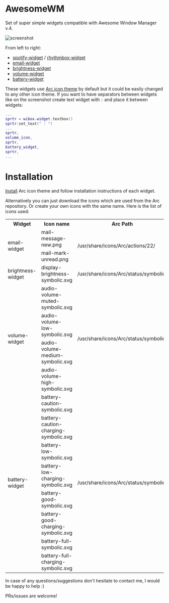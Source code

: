 # AwesomeWM

Set of super simple widgets compatible with Awesome Window Manager v.4.

![screenshot](https://github.com/streetturtle/AwesomeWM/blob/master/screenshot.png?raw=true)

From left to right:

- [spotify-widget](https://github.com/streetturtle/AwesomeWM/tree/master/spotify-widget) / [rhythmbox-widget](https://github.com/streetturtle/AwesomeWM/tree/master/rhythmbox-widget)
- [email-widget](https://github.com/streetturtle/AwesomeWM/tree/master/email-widget)
- [brightness-widget](https://github.com/streetturtle/AwesomeWM/tree/master/brightness-widget)
- [volume-widget](https://github.com/streetturtle/AwesomeWM/tree/master/volume-widget)
- [battery-widget](https://github.com/streetturtle/AwesomeWM/tree/master/battery-widget)

These widgets use [Arc icon theme](https://github.com/horst3180/arc-icon-theme) by default but it could be easily 
changed to any other icon theme. If you want to have separators between widgets like on the screenshot create text widget with ` : ` and place it between widgets:

```lua
...
sprtr = wibox.widget.textbox()
sprtr:set_text(" : ")
...
sprtr,
volume_icon,
sprtr,
battery_widget,
sprtr,
...
```

# Installation

[Install](https://github.com/horst3180/arc-icon-theme#installation) Arc icon theme and follow installation instructions of each widget.

Alternatively you can just download the icons which are used from the Arc repository. Or create your own icons with 
the same name. Here is the list of icons used:

<table>
  <tr>
    <th>Widget</th>
    <th>Icon name</th>
    <th>Arc Path</th>
  </tr>
  <tr>
    <td rowspan="2">email-widget</td>
    <td>mail-message-new.png<br></td>
    <td rowspan="2">/usr/share/icons/Arc/actions/22/</td>
  </tr>
  <tr>
    <td>mail-mark-unread.png</td>
    <td></td>
  </tr>
  <tr>
    <td>brightness-widget</td>
    <td>display-brightness-symbolic.svg</td>
    <td>/usr/share/icons/Arc/status/symbolic/</td>
  </tr>
  <tr>
    <td rowspan="4">volume-widget</td>
    <td>audio-volume-muted-symbolic.svg</td>
    <td rowspan="4">/usr/share/icons/Arc/status/symbolic/</td>
  </tr>
  <tr>
    <td>audio-volume-low-symbolic.svg</td>
    <td></td>
  </tr>
  <tr>
    <td>audio-volume-medium-symbolic.svg</td>
    <td></td>
  </tr>
  <tr>
    <td>audio-volume-high-symbolic.svg</td>
    <td></td>
  </tr>
  <tr>
    <td rowspan="8">battery-widget</td>
    <td>battery-caution-symbolic.svg</td>
    <td rowspan="8">/usr/share/icons/Arc/status/symbolic/</td>
  </tr>
  <tr>
    <td>battery-caution-charging-symbolic.svg</td>
    <td></td>
  </tr>
  <tr>
    <td>battery-low-symbolic.svg</td>
    <td></td>
  </tr>
  <tr>
    <td>battery-low-charging-symbolic.svg</td>
    <td></td>
  </tr>
  <tr>
    <td>battery-good-symbolic.svg</td>
    <td></td>
  </tr>
  <tr>
    <td>battery-good-charging-symbolic.svg</td>
    <td></td>
  </tr>
  <tr>
    <td>battery-full-symbolic.svg</td>
    <td></td>
  </tr>
  <tr>
    <td>battery-full-charging-symbolic.svg</td>
    <td></td>
  </tr>
</table>

In case of any questions/suggestions don't hesitate to contact me, I would be happy to help :)

PRs/issues are welcome!
